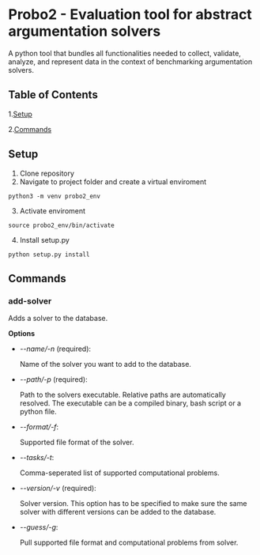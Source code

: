# Probo2 - Evaluation tool for abstract argumentation solvers
A python tool that bundles all functionalities needed to collect, validate, analyze, and represent data in the context of benchmarking argumentation solvers.


## Table of Contents
1.[Setup](#setup)

2.[Commands](#commands)

## Setup
1. Clone repository
2. Navigate to project folder and create a virtual enviroment
```
python3 -m venv probo2_env
```
3. Activate enviroment
 ```
source probo2_env/bin/activate
```

4. Install setup.py
 ```
python setup.py install
```
## Commands
### add-solver
Adds a solver to the database.

**Options**
+ *--name/-n* (required):

    Name of the solver you want to add to the database.

+ *--path/-p* (required):

    Path to the solvers executable. Relative paths are automatically resolved.
    The executable can be a compiled binary, bash script or a python file.

+  *--format/-f*:

    Supported file format of the solver.

+ *--tasks/-t*:

    Comma-seperated list of supported computational problems.

+ *--version/-v* (required):

    Solver version. This option has to be specified to make sure the same solver with different versions can be added to the database.

+ *--guess/-g*:

    Pull supported file format and computational problems from solver.


